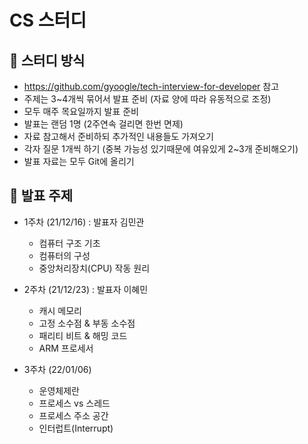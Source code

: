# CS 스터디

## 📌 스터디 방식
- https://github.com/gyoogle/tech-interview-for-developer 참고
- 주제는 3~4개씩 묶어서 발표 준비 (자료 양에 따라 유동적으로 조정)
- 모두 매주 목요일까지 발표 준비
- 발표는 랜덤 1명 (2주연속 걸리면 한번 면제)
- 자료 참고해서 준비하되 추가적인 내용들도 가져오기
- 각자 질문 1개씩 하기 (중복 가능성 있기때문에 여유있게 2~3개 준비해오기)
- 발표 자료는 모두 Git에 올리기

## 📌 발표 주제

- 1주차 (21/12/16) : 발표자 김민관
  - 컴퓨터 구조 기초
  - 컴퓨터의 구성
  - 중앙처리장치(CPU) 작동 원리

- 2주차 (21/12/23) : 발표자 이혜민
  - 캐시 메모리
  - 고정 소수점 & 부동 소수점
  - 패리티 비트 & 해밍 코드
  - ARM 프로세서

- 3주차 (22/01/06)
  - 운영체제란
  - 프로세스 vs 스레드
  - 프로세스 주소 공간
  - 인터럽트(Interrupt)



